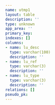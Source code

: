 ```yaml
---
name: utmp1
layout: table
description: ''
type: unknown
app_area: ''
primary_key: 
indexes: []
columns:
- name: lu_desc
  type: varchar(100)
  description: ''
- name: lu_ref
  type: varchar(3)
  description: ''
- name: lu_type
  type: varchar(3)
  description: ''
relations: []
pseudo_pk: 
---
```


